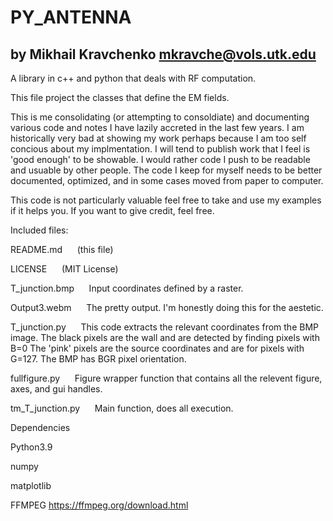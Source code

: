 # PY_ANTENNA

by Mikhail Kravchenko
mkravche@vols.utk.edu
-----------------

A library in c++ and python that deals with RF computation.

This file project the classes that define the EM fields. 

This is me consolidating (or attempting to consoldiate) and documenting various code and notes I have lazily accreted in the last few years. I am historically very bad at showing my work perhaps because I am too self concious about my implmentation. I will tend to publish work that I feel is 'good enough' to be showable. I would rather code I push to be readable and usuable by other people. The code I keep for myself needs to be better documented, optimized, and in some cases moved from paper to computer.

This code is not particularly valuable feel free to take and use my examples if it helps you. If you want to give credit, feel free.

Included files:

README.md   &nbsp;&nbsp;&nbsp;&nbsp; (this file)

LICENSE     &nbsp;&nbsp;&nbsp;&nbsp;        (MIT License)

T_junction.bmp  &nbsp;&nbsp;&nbsp;&nbsp;    Input coordinates defined by a raster.

Output3.webm    &nbsp;&nbsp;&nbsp;&nbsp;    The pretty output. I'm honestly doing this for the aestetic.

T_junction.py &nbsp;&nbsp;&nbsp;&nbsp; This code extracts the relevant coordinates from the BMP image. The black pixels are the wall and are detected by finding pixels with B=0
The 'pink' pixels are the source coordinates and are for pixels with G=127. The BMP has BGR pixel orientation.

fullfigure.py &nbsp;&nbsp;&nbsp;&nbsp; Figure wrapper function that contains all the relevent figure, axes, and gui handles.

tm_T_junction.py &nbsp;&nbsp;&nbsp;&nbsp; Main function, does all execution.

Dependencies

Python3.9

numpy

matplotlib



FFMPEG
https://ffmpeg.org/download.html




